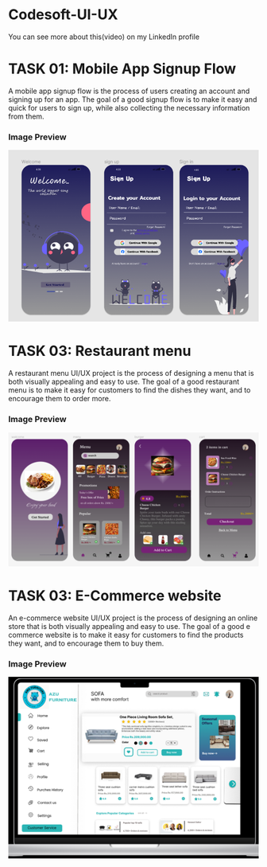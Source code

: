 # Codesoft-UI-UX
You can see more about this(video) on my LinkedIn profile

# TASK 01:  Mobile App Signup Flow

A mobile app signup flow is the process of users creating an account and signing up for an
 app. The goal of a good signup flow is to make it easy and quick for users to sign up, while
 also collecting the necessary information from them.
### Image Preview
![Task 1 Image](./ss.png)

  # TASK 03:  Restaurant menu
  
   A restaurant menu UI/UX project is the process of designing a menu that is
 both visually appealing and easy to use. The goal of a good restaurant menu
 is to make it easy for customers to find the dishes they want, and to
 encourage them to order more.
### Image Preview
![Task 2 Image](./T2_ss.png)
 

 # TASK 03:  E-Commerce website
  
  An e-commerce website UI/UX project is the process of designing an online
 store that is both visually appealing and easy to use. The goal of a good e
commerce website is to make it easy for customers to find the products
 they want, and to encourage them to buy them.
 ### Image Preview
![Task 2 Image](./website1.png)
